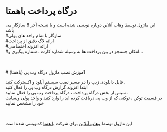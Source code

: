 # درگاه پرداخت باهمتا
این ماژول توسط وهاب آنلاین دوباره نویسی شده است و با نسخه آخر 8 سازگار می باشد
<br/>
#سازگار با تمام واحد های پولی
<br/>
#ارائه لاگ دقیق از پرداخت
<br/>
#ارائه افزونه اختصاصی
<br/>
#امکان جستجو در بین پرداخت ها به وسیله شماره کارت ، شماره پیگیری و...


<br/>
<br/>
# آموزش نصب ماژول درگاه وب پی (باهمتا)

فایل دانلودی زیپ را در مسیر نصب سیستم آپلود و اکسترکت کنید .
<br/>
ابتدا افزونه گزارش درگاه وب پی را فعال کنید
<br/>
سپس از بخش درگاه پرداخت ، درگاه پرداخت وب پی را فعال نمایید .
<br/>
در قسمت توکن ، توکنی که از وب پی دریافت کرده اید را وارد کنید و واحد پولی وبسایت خود را مشخص نمایید
<br/>
<br/>


<br/>
این ماژول توسط <a href="https://vahabonline.ir" target="_blank">وهاب آنلاین</a> برای شرکت <a href="https://webpay.bahamta.com/" target="_blank">با همتا</a> کدنویسی شده است
